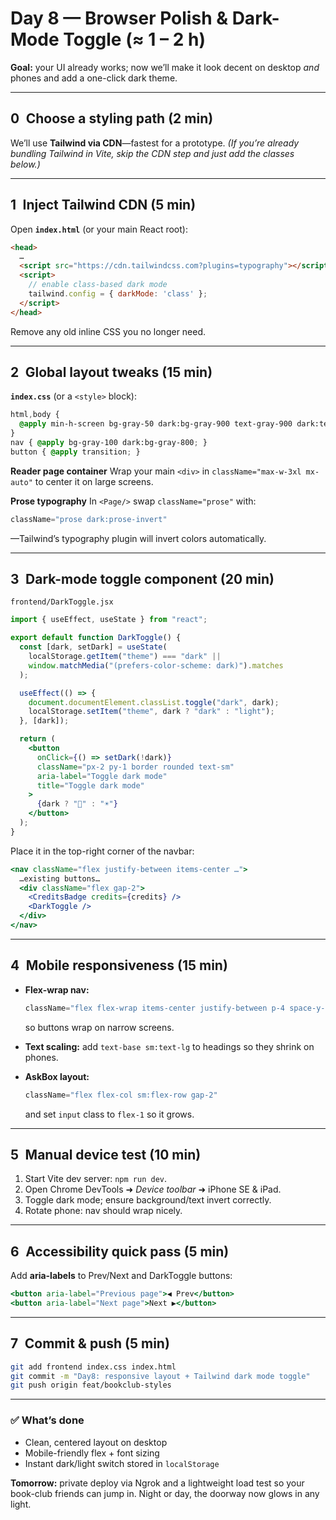 # Day 8 — Browser Polish & Dark-Mode Toggle (≈ 1 – 2 h)

**Goal:** your UI already works; now we’ll make it look decent on desktop *and* phones and add a one-click dark theme.

---

## 0 Choose a styling path (2 min)

We’ll use **Tailwind via CDN**—fastest for a prototype.
*(If you’re already bundling Tailwind in Vite, skip the CDN step and just add the classes below.)*

---

## 1 Inject Tailwind CDN (5 min)

Open **`index.html`** (or your main React root):

```html
<head>
  …
  <script src="https://cdn.tailwindcss.com?plugins=typography"></script>
  <script>
    // enable class-based dark mode
    tailwind.config = { darkMode: 'class' };
  </script>
</head>
```

Remove any old inline CSS you no longer need.

---

## 2 Global layout tweaks (15 min)

**`index.css`** (or a `<style>` block):

```css
html,body {
  @apply min-h-screen bg-gray-50 dark:bg-gray-900 text-gray-900 dark:text-gray-100;
}
nav { @apply bg-gray-100 dark:bg-gray-800; }
button { @apply transition; }
```

**Reader page container**
Wrap your main `<div>` in `className="max-w-3xl mx-auto"` to center it on large screens.

**Prose typography**
In `<Page/>` swap `className="prose"` with:

```jsx
className="prose dark:prose-invert"
```

—Tailwind’s typography plugin will invert colors automatically.

---

## 3 Dark-mode toggle component (20 min)

`frontend/DarkToggle.jsx`

```jsx
import { useEffect, useState } from "react";

export default function DarkToggle() {
  const [dark, setDark] = useState(
    localStorage.getItem("theme") === "dark" ||
    window.matchMedia("(prefers-color-scheme: dark)").matches
  );

  useEffect(() => {
    document.documentElement.classList.toggle("dark", dark);
    localStorage.setItem("theme", dark ? "dark" : "light");
  }, [dark]);

  return (
    <button
      onClick={() => setDark(!dark)}
      className="px-2 py-1 border rounded text-sm"
      aria-label="Toggle dark mode"
      title="Toggle dark mode"
    >
      {dark ? "🌙" : "☀️"}
    </button>
  );
}
```

Place it in the top-right corner of the navbar:

```jsx
<nav className="flex justify-between items-center …">
  …existing buttons…
  <div className="flex gap-2">
    <CreditsBadge credits={credits} />
    <DarkToggle />
  </div>
</nav>
```

---

## 4 Mobile responsiveness (15 min)

* **Flex-wrap nav:**

  ```jsx
  className="flex flex-wrap items-center justify-between p-4 space-y-2 sm:space-y-0"
  ```

  so buttons wrap on narrow screens.

* **Text scaling:** add `text-base sm:text-lg` to headings so they shrink on phones.

* **AskBox layout:**

  ```jsx
  className="flex flex-col sm:flex-row gap-2"
  ```

  and set `input` class to `flex-1` so it grows.

---

## 5 Manual device test (10 min)

1. Start Vite dev server: `npm run dev`.
2. Open Chrome DevTools ➜ *Device toolbar* ➜ iPhone SE & iPad.
3. Toggle dark mode; ensure background/text invert correctly.
4. Rotate phone: nav should wrap nicely.

---

## 6 Accessibility quick pass (5 min)

Add **aria-labels** to Prev/Next and DarkToggle buttons:

```jsx
<button aria-label="Previous page">◀ Prev</button>
<button aria-label="Next page">Next ▶</button>
```

---

## 7 Commit & push (5 min)

```bash
git add frontend index.css index.html
git commit -m "Day8: responsive layout + Tailwind dark mode toggle"
git push origin feat/bookclub-styles
```

---

### ✅ What’s done

* Clean, centered layout on desktop
* Mobile-friendly flex + font sizing
* Instant dark/light switch stored in `localStorage`

**Tomorrow:** private deploy via Ngrok and a lightweight load test so your book-club friends can jump in.
Night or day, the doorway now glows in any light.
